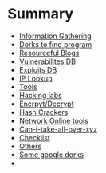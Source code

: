 # Summary

- [Information Gathering](./information-gathering.md)
- [Dorks to find program](./dorks.md)
- [Resourceful Blogs](./blogs.md)
- [Vulnerabilites DB](./vulnerabilities-db.md)
- [Exploits DB](./exploits-db.md)
- [IP Lookup](./ip-lookup.md)
- [Tools](./tools-download.md)
- [Hacking labs](./hacking-labs.md)
- [Encrpyt/Decrypt](./encrypt-decrpyt.md)
- [Hash Crackers](./hash-crackers.md)
- [Network Online tools](./network-tools.md)
- [Can-i-take-all-over-xyz](./subdomain(CITAO).md)
- [Checklist](./checklist.md)
- [Others](./others.md)
- [Some google dorks](./some-google-dorks.md)
- 
